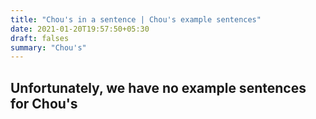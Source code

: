 ```yaml
---
title: "Chou's in a sentence | Chou's example sentences"
date: 2021-01-20T19:57:50+05:30
draft: falses
summary: "Chou's"
---
```

## Unfortunately, we have no example sentences for Chou's                 
